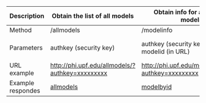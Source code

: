 Description | Obtain the list of all models| Obtain info for a model by modelid | Obtain info for a model by modeltag
------------ | -------------| ------ | --------
Method | /allmodels | /modelinfo |  /modelinfo |
Parameters |  authkey (security key) | authkey (security key) <br> modelid (in URL) | authkey (security key) <br> modeltag <br> provider (partner)
URL example |  http://phi.upf.edu/allmodels/?authkey=xxxxxxxxx | http://phi.upf.edu/modelinfo/5000?authkey=xxxxxxxxx | http://phi.upf.edu/modelinfo/?authkey=xxxxxxxxx&modeltag=/Toxicity/Organ%20Toxicity/Cardiotoxicity/QT%20Prolongation/1&provider=FIMIM
Example respondes | [allmodels](allmodels.md) | [modelbyid](modelbyid.md) | [modelbytab](modelbytag.md)
